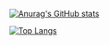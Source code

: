 <link rel="stylesheet" href="https://cdn.jsdelivr.net/gh/devicons/devicon@v2.15.1/devicon.min.css">           

     
[![Anurag's GitHub stats](https://github-readme-stats.vercel.app/api?username=bytes-chaser&theme=material-palenight)](https://github.com/anuraghazra/github-readme-stats)

[![Top Langs](https://github-readme-stats.vercel.app/api/top-langs/?username=bytes-chaser&layout=compact&theme=material-palenight)](https://github.com/anuraghazra/github-readme-stats)
